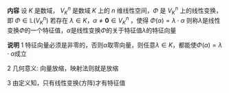 **内容**
设 $K$ 是数域， $V_K^n$ 是数域 $K$ 上的 $n$ 维线性空间，$\Phi$ 是 $V_K^n$ 上的线性变换，即 $\Phi\in\mathbb{L}(V_K^n)$ 
若存在 $\lambda\in K$，$\alpha\neq\mathbf{0}\in V_K^n$ ，使得 $\Phi(\alpha)=\lambda\cdot\alpha$ 
则称$\lambda$是线性变换$\Phi$的一个特征值，$\alpha$是线性变换$\Phi$的关于特征值$\lambda$的特征向量

**说明**
1 特征向量必须是非零的，否则$\alpha$取零向量，则任意$\lambda\in K$，都能使$\Phi(\alpha)=\lambda\cdot\alpha$成立

2 几何意义: 向量放缩，映射法则就是放缩

3 由定义知，只有线性变换(方阵)才有特征值
